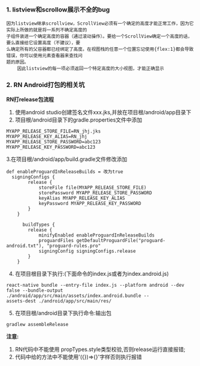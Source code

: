 ### 1. listview和scrollow展示不全的bug
```
因为listview继承scrollview，ScrollView必须有一个确定的高度才能正常工作，因为它实际上所做的就是将一系列不确定高度的
子组件装进一个确定高度的容器（通过滚动操作）。要给一个ScrollView确定一个高度的话，要么直接给它设置高度（不建议），要
么确定所有的父容器都已经绑定了高度。在视图栈的任意一个位置忘记使用{flex:1}都会导致错误，你可以使用元素查看器来查找问
题的原因。
    因此listview的每一项必须返回一个特定高度的大小视图，才能正确显示
```
### 2. RN Android打包的相关坑
 **RN打release包流程**
1. 使用android studio创建签名文件xxx.jks,并放在项目根/android/app目录下
2. 项目根/android目录下的gradle.properties文件中添加
```
MYAPP_RELEASE_STORE_FILE=RN_jhj.jks
MYAPP_RELEASE_KEY_ALIAS=RN_jhj
MYAPP_RELEASE_STORE_PASSWORD=abc123
MYAPP_RELEASE_KEY_PASSWORD=abc123
```
3.在项目根/android/app/build.gradle文件修改添加
```
def enableProguardInReleaseBuilds = 改为true
  signingConfigs {
        release {
            storeFile file(MYAPP_RELEASE_STORE_FILE)
            storePassword MYAPP_RELEASE_STORE_PASSWORD
            keyAlias MYAPP_RELEASE_KEY_ALIAS
            keyPassword MYAPP_RELEASE_KEY_PASSWORD
        }
    }
    
      buildTypes {
        release {
            minifyEnabled enableProguardInReleaseBuilds
            proguardFiles getDefaultProguardFile("proguard-android.txt"), "proguard-rules.pro"
            signingConfig signingConfigs.release
        }
    }
```
4. 在项目根目录下执行:(下面命令的index.js或者为index.android.js)

```
react-native bundle --entry-file index.js --platform android --dev false --bundle-output ./android/app/src/main/assets/index.android.bundle --
assets-dest ./android/app/src/main/res/

```
5. 在项目根/android目录下执行命令:输出包
```
gradlew assembleRelease

```
**注意:**
1. RN代码中不能使用 propTypes.style类型校验,否则release运行直接报错;
2. 代码中给的方法中不能使用'({})=>{}'字样否则执行报错










